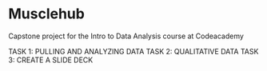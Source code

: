 # Musclehub
Capstone project for the Intro to Data Analysis course at Codeacademy

TASK 1: PULLING AND ANALYZING DATA
TASK 2: QUALITATIVE DATA
TASK 3: CREATE A SLIDE DECK
